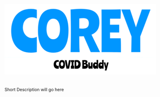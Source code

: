 <img src="CoreyCOVIDBuddy/Images/CoreyCOVIDBuddy_Logo.png" alt="Corey: COVID Buddy Logo" width="500" /> 

#

Short Description will go here
